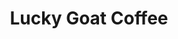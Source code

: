 ---
title: "Lucky Goat Coffee"
url: /tallahassee/lucky-goat-coffee-capital-circle-northeast/
shop: coffee
---